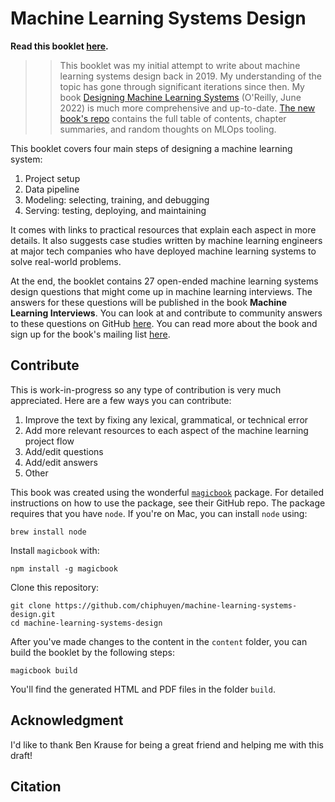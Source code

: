 # Machine Learning Systems Design

**Read this booklet [here](https://huyenchip.com/machine-learning-systems-design/toc.html).**

>>This booklet was my initial attempt to write about machine learning systems design back in 2019. My understanding of the topic has gone through significant iterations since then. My book [Designing Machine Learning Systems](https://www.amazon.com/Designing-Machine-Learning-Systems-Production-Ready/dp/1098107969) (O'Reilly, June 2022) is much more comprehensive and up-to-date. [The new book's repo](https://github.com/chiphuyen/dmls-book) contains the full table of contents, chapter summaries, and random thoughts on MLOps tooling.

This booklet covers four main steps of designing a machine learning system:

1. Project setup
2. Data pipeline
3. Modeling: selecting, training, and debugging
4. Serving: testing, deploying, and maintaining

It comes with links to practical resources that explain each aspect in more details. It also suggests case studies written by machine learning engineers at major tech companies who have deployed machine learning systems to solve real-world problems.

At the end, the booklet contains 27 open-ended machine learning systems design questions that might come up in machine learning interviews. The answers for these questions will be published in the book **Machine Learning Interviews**. You can look at and contribute to community answers to these questions on GitHub [here](https://github.com/chiphuyen/machine-learning-systems-design/tree/master/answers). You can read more about the book and sign up for the book's mailing list [here](https://huyenchip.com/2019/07/21/machine-learning-interviews.html).


## Contribute
This is work-in-progress so any type of contribution is very much appreciated. Here are a few ways you can contribute:

1. Improve the text by fixing any lexical, grammatical, or technical error
1. Add more relevant resources to each aspect of the machine learning project flow
1. Add/edit questions
1. Add/edit answers
1. Other

This book was created using the wonderful [`magicbook`](https://github.com/magicbookproject/magicbook) package. For detailed instructions on how to use the package, see their GitHub repo. The package requires that you have `node`. If you're on Mac, you can install `node` using:

```
brew install node
```

Install `magicbook` with:

```
npm install -g magicbook
```

Clone this repository:

```
git clone https://github.com/chiphuyen/machine-learning-systems-design.git
cd machine-learning-systems-design
```

After you've made changes to the content in the `content` folder, you can build the booklet by the following steps:

```
magicbook build
```

You'll find the generated HTML and PDF files in the folder `build`.

## Acknowledgment

I'd like to thank Ben Krause for being a great friend and helping me with this draft!


## Citation
